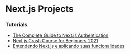 # Next.js Projects

### Tutorials
- [The Complete Guide to Next.js Authentication](https://dev.to/dabit3/the-complete-guide-to-next-js-authentication-2aco)
- [Next.js Crash Course for Beginners 2021](https://youtu.be/MFuwkrseXVE)
- [Entendendo Next.js e aplicando suas funcionalidades](https://blog.geekhunter.com.br/o-que-e-next-js/)
